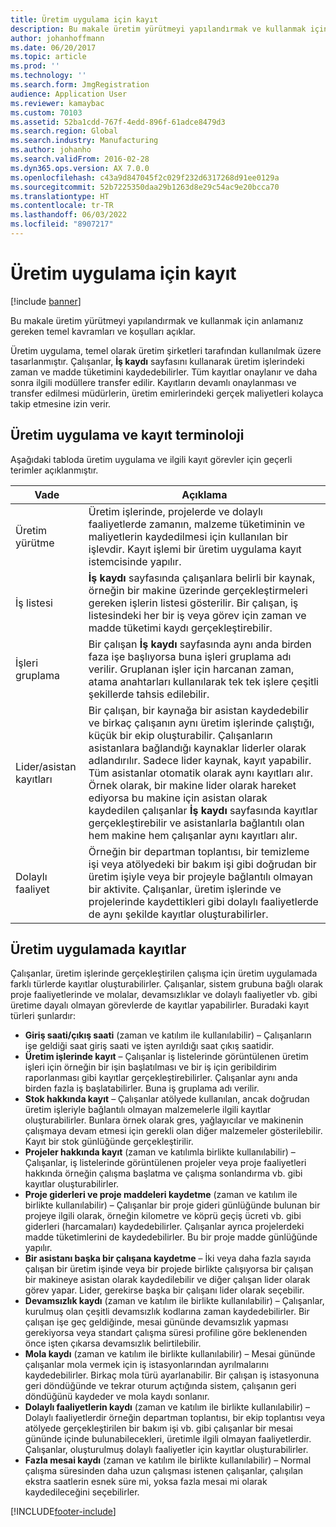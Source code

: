 ```yaml
---
title: Üretim uygulama için kayıt
description: Bu makale üretim yürütmeyi yapılandırmak ve kullanmak için anlamanız gereken temel kavramları ve koşulları açıklar.
author: johanhoffmann
ms.date: 06/20/2017
ms.topic: article
ms.prod: ''
ms.technology: ''
ms.search.form: JmgRegistration
audience: Application User
ms.reviewer: kamaybac
ms.custom: 70103
ms.assetid: 52ba1cdd-767f-4edd-896f-61adce8479d3
ms.search.region: Global
ms.search.industry: Manufacturing
ms.author: johanho
ms.search.validFrom: 2016-02-28
ms.dyn365.ops.version: AX 7.0.0
ms.openlocfilehash: c43a9d847045f2c029f232d6317268d91ee0129a
ms.sourcegitcommit: 52b7225350daa29b1263d8e29c54ac9e20bcca70
ms.translationtype: HT
ms.contentlocale: tr-TR
ms.lasthandoff: 06/03/2022
ms.locfileid: "8907217"
---
```

# <a name="registration-for-manufacturing-execution"></a>Üretim uygulama için kayıt

[!include [banner](../includes/banner.md)]

Bu makale üretim yürütmeyi yapılandırmak ve kullanmak için anlamanız gereken temel kavramları ve koşulları açıklar. 

Üretim uygulama, temel olarak üretim şirketleri tarafından kullanılmak üzere tasarlanmıştır. Çalışanlar, **İş kaydı** sayfasını kullanarak üretim işlerindeki zaman ve madde tüketimini kaydedebilirler. Tüm kayıtlar onaylanır ve daha sonra ilgili modüllere transfer edilir. Kayıtların devamlı onaylanması ve transfer edilmesi müdürlerin, üretim emirlerindeki gerçek maliyetleri kolayca takip etmesine izin verir.

## <a name="manufacturing-execution-and-registration-terminology"></a>Üretim uygulama ve kayıt terminoloji
Aşağıdaki tabloda üretim uygulama ve ilgili kayıt görevler için geçerli terimler açıklanmıştır.

| Vade                          | Açıklama                                                                                                                                                                                                                                                                                                                                                                                                                                                                                                                                                                                           |
|-------------------------------|-------------------------------------------------------------------------------------------------------------------------------------------------------------------------------------------------------------------------------------------------------------------------------------------------------------------------------------------------------------------------------------------------------------------------------------------------------------------------------------------------------------------------------------------------------------------------------------------------------|
| Üretim yürütme       | Üretim işlerinde, projelerde ve dolaylı faaliyetlerde zamanın, malzeme tüketiminin ve maliyetlerin kaydedilmesi için kullanılan bir işlevdir. Kayıt işlemi bir üretim uygulama kayıt istemcisinde yapılır.                                                                                                                                                                                                                                                                                                                                                                                                   |
| İş listesi                      | **İş kaydı** sayfasında çalışanlara belirli bir kaynak, örneğin bir makine üzerinde gerçekleştirmeleri gereken işlerin listesi gösterilir. Bir çalışan, iş listesindeki her bir iş veya görev için zaman ve madde tüketimi kaydı gerçekleştirebilir.                                                                                                                                                                                                                                                                                                                                                                           |
| İşleri gruplama                  | Bir çalışan **İş kaydı** sayfasında aynı anda birden faza işe başlıyorsa buna işleri gruplama adı verilir. Gruplanan işler için harcanan zaman, atama anahtarları kullanılarak tek tek işlere çeşitli şekillerde tahsis edilebilir.                                                                                                                                                                                                                                                                                                                                                         |
| Lider/asistan kayıtları | Bir çalışan, bir kaynağa bir asistan kaydedebilir ve birkaç çalışanın aynı üretim işlerinde çalıştığı, küçük bir ekip oluşturabilir. Çalışanların asistanlara bağlandığı kaynaklar liderler olarak adlandırılır. Sadece lider kaynak, kayıt yapabilir. Tüm asistanlar otomatik olarak aynı kayıtları alır. Örnek olarak, bir makine lider olarak hareket ediyorsa bu makine için asistan olarak kaydedilen çalışanlar **İş kaydı** sayfasında kayıtlar gerçekleştirebilir ve asistanlarla bağlantılı olan hem makine hem çalışanlar aynı kayıtları alır. |
| Dolaylı faaliyet             | Örneğin bir departman toplantısı, bir temizleme işi veya atölyedeki bir bakım işi gibi doğrudan bir üretim işiyle veya bir projeyle bağlantılı olmayan bir aktivite. Çalışanlar, üretim işlerinde ve projelerinde kaydettikleri gibi dolaylı faaliyetlerde de aynı şekilde kayıtlar oluşturabilirler.                                                                                                                                                                                                                                                                                                |

## <a name="registrations-in-manufacturing-execution"></a>Üretim uygulamada kayıtlar
Çalışanlar, üretim işlerinde gerçekleştirilen çalışma için üretim uygulamada farklı türlerde kayıtlar oluşturabilirler. Çalışanlar, sistem grubuna bağlı olarak proje faaliyetlerinde ve molalar, devamsızlıklar ve dolaylı faaliyetler vb. gibi üretime dayalı olmayan görevlerde de kayıtlar yapabilirler. Buradaki kayıt türleri şunlardır:

-   **Giriş saati/çıkış saati** (zaman ve katılım ile kullanılabilir) – Çalışanların işe geldiği saat giriş saati ve işten ayrıldığı saat çıkış saatidir.
-   **Üretim işlerinde kayıt** – Çalışanlar iş listelerinde görüntülenen üretim işleri için örneğin bir işin başlatılması ve bir iş için geribildirim raporlanması gibi kayıtlar gerçekleştirebilirler. Çalışanlar aynı anda birden fazla iş başlatabilirler. Buna iş gruplama adı verilir.
-   **Stok hakkında kayıt** – Çalışanlar atölyede kullanılan, ancak doğrudan üretim işleriyle bağlantılı olmayan malzemelerle ilgili kayıtlar oluşturabilirler. Bunlara örnek olarak gres, yağlayıcılar ve makinenin çalışmaya devam etmesi için gerekli olan diğer malzemeler gösterilebilir. Kayıt bir stok günlüğünde gerçekleştirilir.
-   **Projeler hakkında kayıt** (zaman ve katılımla birlikte kullanılabilir) – Çalışanlar, iş listelerinde görüntülenen projeler veya proje faaliyetleri hakkında örneğin çalışma başlatma ve çalışma sonlandırma vb. gibi kayıtlar oluşturabilirler.
-   **Proje giderleri ve proje maddeleri kaydetme** (zaman ve katılım ile birlikte kullanılabilir) – Çalışanlar bir proje gideri günlüğünde bulunan bir projeye ilgili olarak, örneğin kilometre ve köprü geçiş ücreti vb. gibi giderleri (harcamaları) kaydedebilirler. Çalışanlar ayrıca projelerdeki madde tüketimlerini de kaydedebilirler. Bu bir proje madde günlüğünde yapılır.
-   **Bir asistanı başka bir çalışana kaydetme** – İki veya daha fazla sayıda çalışan bir üretim işinde veya bir projede birlikte çalışıyorsa bir çalışan bir makineye asistan olarak kaydedilebilir ve diğer çalışan lider olarak görev yapar. Lider, gerekirse başka bir çalışanı lider olarak seçebilir.
-   **Devamsızlık kaydı** (zaman ve katılım ile birlikte kullanılabilir) – Çalışanlar, kurulmuş olan çeşitli devamsızlık kodlarına zaman kaydedebilirler. Bir çalışan işe geç geldiğinde, mesai gününde devamsızlık yapması gerekiyorsa veya standart çalışma süresi profiline göre beklenenden önce işten çıkarsa devamsızlık belirtilebilir.
-   **Mola kaydı** (zaman ve katılım ile birlikte kullanılabilir) – Mesai gününde çalışanlar mola vermek için iş istasyonlarından ayrılmalarını kaydedebilirler. Birkaç mola türü ayarlanabilir. Bir çalışan iş istasyonuna geri döndüğünde ve tekrar oturum açtığında sistem, çalışanın geri döndüğünü kaydeder ve mola kaydı sonlanır.
-   **Dolaylı faaliyetlerin kaydı** (zaman ve katılım ile birlikte kullanılabilir) – Dolaylı faaliyetlerdir örneğin departman toplantısı, bir ekip toplantısı veya atölyede gerçekleştirilen bir bakım işi vb. gibi çalışanlar bir mesai gününde içinde bulunabilecekleri, üretimle ilgili olmayan faaliyetlerdir. Çalışanlar, oluşturulmuş dolaylı faaliyetler için kayıtlar oluşturabilirler.
-   **Fazla mesai kaydı** (zaman ve katılım ile birlikte kullanılabilir) – Normal çalışma süresinden daha uzun çalışması istenen çalışanlar, çalışılan ekstra saatlerin esnek süre mi, yoksa fazla mesai mi olarak kaydedileceğini seçebilirler.






[!INCLUDE[footer-include](../../includes/footer-banner.md)]